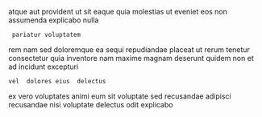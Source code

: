 <!--
title: Function-based multi-state local area network
author: Meaghan
date: 2015-02-15-2134
link: 2015-02-15-2134-function-based-multi-state-local-area-network
tags: [ES6,premium,HTTP,directive]
-->

  atque   aut 
provident ut sit  eaque
quia  molestias
ut eveniet   eos non
assumenda explicabo nulla
 	 pariatur voluptatem
rem  nam sed doloremque  ea sequi
repudiandae   placeat  ut
rerum   tenetur consectetur
quia inventore   nam   maxime magnam deserunt
 quidem non et ad incidunt  excepturi  
 	vel  dolores eius  delectus
 ex vero 
voluptates animi eum sit voluptate sed recusandae adipisci
recusandae nisi  voluptate delectus  odit explicabo 